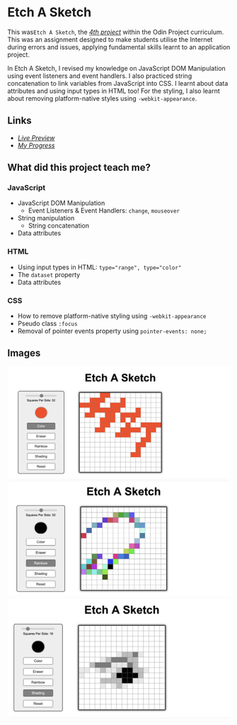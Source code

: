 # Etch A Sketch

This was`Etch A Sketch`, the [*4th project*](https://www.theodinproject.com/lessons/foundations-etch-a-sketch) within the Odin Project curriculum. This was an assignment designed to make students utilise the Internet during errors and issues, applying fundamental skills learnt to an application project.

In Etch A Sketch, I revised my knowledge on JavaScript DOM Manipulation using event listeners and event handlers. I also practiced string concatenation to link variables from JavaScript into CSS. I learnt about data attributes and using input types in HTML too! For the styling, I also learnt about removing platform-native styles using `-webkit-appearance`.

## Links

- [*Live Preview*](https://devvivan.github.io/odin-etch-a-sketch/)
- [*My Progress*](https://github.com/DevVivan/odin-project)

## What did this project teach me?
 
### JavaScript

- JavaScript DOM Manipulation
  - Event Listeners & Event Handlers: `change`, `mouseover`
- String manipulation
  - String concatenation
- Data attributes

### HTML

- Using input types in HTML: `type="range", type="color"`
- The `dataset` property
- Data attributes

### CSS

- How to remove platform-native styling using `-webkit-appearance`
- Pseudo class `:focus`
- Removal of pointer events property using `pointer-events: none;`

## Images

<img src="screenshots/screenshot-1.png">
<img src="screenshots/screenshot-2.png">
<img src="screenshots/screenshot-3.png">
